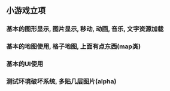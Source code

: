 ## 小游戏立项
### 基本的图形显示, 图片显示, 移动, 动画, 音乐, 文字资源加载
### 基本的地图使用, 格子地图, 上面有点东西(map类)
### 基本的UI使用
### 测试环境破坏系统, 多贴几层图片(alpha)
